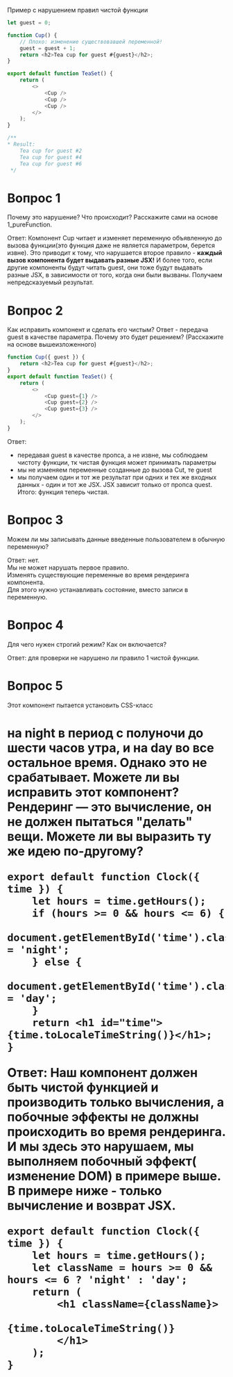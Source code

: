 Пример с нарушением правил чистой функции
```ts
let guest = 0;

function Cup() {
    // Плохо: изменение существовавшей переменной!
    guest = guest + 1;
    return <h2>Tea cup for guest #{guest}</h2>;
}

export default function TeaSet() {
    return (
        <>
            <Cup />
            <Cup />
            <Cup />
        </>
    );
}

/**
* Result:
    Tea cup for guest #2
    Tea cup for guest #4
    Tea cup for guest #6
 */
```
# Вопрос 1
Почему это нарушение? Что происходит? Расскажите сами на основе 1_pureFunction.

Ответ:
Компонент Cup читает и изменяет переменную объявленную до вызова функции(это функция даже не является параметром, берется извне).
Это приводит к тому, что нарушается второе правило - __каждый вызов компонента будет выдавать разные JSX!__
И более того, если другие компоненты будут читать guest, они тоже будут выдавать разные JSX, в зависимости от того, когда они были вызваны. Получаем непредсказуемый результат.

# Вопрос 2
Как исправить компонент и сделать его чистым?
Ответ - передача guest в качестве параметра.
Почему это будет решением? (Расскажите на основе вышеизложенного)
```ts
function Cup({ guest }) {
    return <h2>Tea cup for guest #{guest}</h2>;
}
export default function TeaSet() {
    return (
        <>
            <Cup guest={1} />
            <Cup guest={2} />
            <Cup guest={3} />
        </>
    );
}
```
Ответ:
- передавая guest в качестве пропса, а не извне, мы соблюдаем чистоту функции, тк чистая функция может принимать параметры
- мы не изменяем переменные созданные до вызова Cut, те guest
- мы получаем один и тот же результат при одних и тех же входных данных - один и тот же JSX. JSX зависит только от пропса quest. 
Итого: функция теперь чистая.

# Вопрос 3
Можем ли мы записывать данные введенные пользователем в обычную переменную?

Ответ: нет. \
Мы не может нарушать первое правило.\
Изменять существующие переменные во время рендеринга компонента.\
Для этого нужно устанавливать состояние, вместо записи в переменную.

# Вопрос 4
Для чего нужен строгий режим?
Как он включается?

Ответ: для проверки не нарушено ли правило 1 чистой функции. 

# Вопрос 5
Этот компонент пытается установить CSS-класс <h1> на night в период с полуночи до шести часов утра, и на day во все остальное время. Однако это не срабатывает. Можете ли вы исправить этот компонент?\
Рендеринг — это вычисление, он не должен пытаться "делать" вещи. Можете ли вы выразить ту же идею по-другому?
```tsx
export default function Clock({ time }) {
    let hours = time.getHours();
    if (hours >= 0 && hours <= 6) {
        document.getElementById('time').className = 'night';
    } else {
        document.getElementById('time').className = 'day';
    }
    return <h1 id="time">{time.toLocaleTimeString()}</h1>;
}
```

Ответ:
Наш компонент должен быть чистой функцией и производить только вычисления, а побочные эффекты не должны происходить во время рендеринга. И мы здесь это нарушаем, мы выполняем побочный эффект( изменение DOМ) в примере выше. В примере ниже - только вычисление и возврат JSX.
```tsx
export default function Clock({ time }) {
    let hours = time.getHours();
    let className = hours >= 0 && hours <= 6 ? 'night' : 'day';
    return (
        <h1 className={className}>
            {time.toLocaleTimeString()}
        </h1>
    );
}
```

```tsx
```

```tsx
```